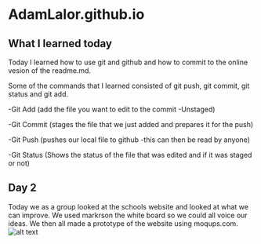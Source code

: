 # AdamLalor.github.io
## What I learned today
Today I learned how to use git and github and how to commit to the online vesion of the readme.md. 

Some of the commands that I learned consisted of git push, git commit, git status and git add.

-Git Add (add the file you want to edit to the commit -Unstaged)


-Git Commit (stages the file that we just added and prepares it for the push)


-Git Push (pushes our local file to github -this can then be read by anyone)


-Git Status (Shows the status of the file that was edited and if it was staged or not)

## Day 2


Today we as a group looked at the schools website and looked at what we can improve. We used markrson the white board so we could all voice our ideas. We then all made a prototype of the website using moqups.com. 
![alt text](https://imgur.com/a/UTAcr)